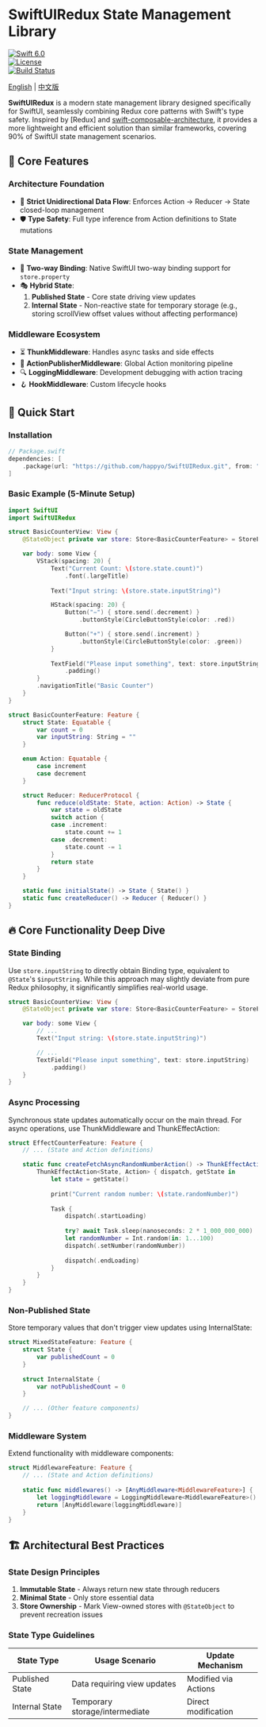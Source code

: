 # SwiftUIRedux State Management Library

[![Swift 6.0](https://img.shields.io/badge/Swift-6.0+-orange.svg)](https://swift.org)  
[![License](https://img.shields.io/badge/License-MIT-blue.svg)](https://opensource.org/licenses/MIT)  
[![Build Status](https://img.shields.io/github/actions/workflow/status/happyo/SwiftUIRedux/ci.yml?branch=main)](https://github.com/happyo/SwiftUIRedux/actions)  

[English](README.md) | [中文版](README.zh.md)

**SwiftUIRedux** is a modern state management library designed specifically for SwiftUI, seamlessly combining Redux core patterns with Swift's type safety. Inspired by [Redux] and [swift-composable-architecture](https://github.com/pointfreeco/swift-composable-architecture), it provides a more lightweight and efficient solution than similar frameworks, covering 90% of SwiftUI state management scenarios.

## 🌟 Core Features

### Architecture Foundation
- 🚀 **Strict Unidirectional Data Flow**: Enforces Action → Reducer → State closed-loop management
- 🛡️ **Type Safety**: Full type inference from Action definitions to State mutations

### State Management
- 🔄 **Two-way Binding**: Native SwiftUI two-way binding support for `store.property`
- 🎭 **Hybrid State**:
  1. **Published State** - Core state driving view updates
  2. **Internal State** - Non-reactive state for temporary storage (e.g., storing scrollView offset values without affecting performance)

### Middleware Ecosystem
- ⏳ **ThunkMiddleware**: Handles async tasks and side effects
- 📡 **ActionPublisherMiddleware**: Global Action monitoring pipeline
- 🔍 **LoggingMiddleware**: Development debugging with action tracing
- 🪝 **HookMiddleware**: Custom lifecycle hooks

## 🚀 Quick Start

### Installation
```swift
// Package.swift
dependencies: [
    .package(url: "https://github.com/happyo/SwiftUIRedux.git", from: "1.0.7")
]
```

### Basic Example (5-Minute Setup)
```swift
import SwiftUI
import SwiftUIRedux

struct BasicCounterView: View {
    @StateObject private var store: Store<BasicCounterFeature> = StoreFactory.createStore()

    var body: some View {
        VStack(spacing: 20) {
            Text("Current Count: \(store.state.count)")
                .font(.largeTitle)
            
            Text("Input string: \(store.state.inputString)")

            HStack(spacing: 20) {
                Button("−") { store.send(.decrement) }
                    .buttonStyle(CircleButtonStyle(color: .red))

                Button("+") { store.send(.increment) }
                    .buttonStyle(CircleButtonStyle(color: .green))
            }
            
            TextField("Please input something", text: store.inputString)
                .padding()
        }
        .navigationTitle("Basic Counter")
    }
}

struct BasicCounterFeature: Feature {
    struct State: Equatable {
        var count = 0
        var inputString: String = ""
    }

    enum Action: Equatable {
        case increment
        case decrement
    }

    struct Reducer: ReducerProtocol {
        func reduce(oldState: State, action: Action) -> State {
            var state = oldState
            switch action {
            case .increment:
                state.count += 1
            case .decrement:
                state.count -= 1
            }
            return state
        }
    }

    static func initialState() -> State { State() }
    static func createReducer() -> Reducer { Reducer() }
}
```

## 🔥 Core Functionality Deep Dive

### State Binding

Use `store.inputString` to directly obtain Binding type, equivalent to `@State`'s `$inputString`. While this approach may slightly deviate from pure Redux philosophy, it significantly simplifies real-world usage.

```swift
struct BasicCounterView: View {
    @StateObject private var store: Store<BasicCounterFeature> = StoreFactory.createStore()

    var body: some View {
        // ...
        Text("Input string: \(store.state.inputString)")

        // ...
        TextField("Please input something", text: store.inputString)
            .padding()
    }
}
```

### Async Processing

Synchronous state updates automatically occur on the main thread. For async operations, use ThunkMiddleware and ThunkEffectAction:

```swift
struct EffectCounterFeature: Feature {
    // ... (State and Action definitions)

    static func createFetchAsyncRandomNumberAction() -> ThunkEffectAction<State, Action> {
        ThunkEffectAction<State, Action> { dispatch, getState in
            let state = getState()
            
            print("Current random number: \(state.randomNumber)")
            
            Task {
                dispatch(.startLoading)
                
                try? await Task.sleep(nanoseconds: 2 * 1_000_000_000)
                let randomNumber = Int.random(in: 1...100)
                dispatch(.setNumber(randomNumber))
                
                dispatch(.endLoading)
            }
        }
    }
}
```

### Non-Published State

Store temporary values that don't trigger view updates using InternalState:

```swift
struct MixedStateFeature: Feature {
    struct State {
        var publishedCount = 0
    }
    
    struct InternalState {
        var notPublishedCount = 0
    }

    // ... (Other feature components)
}
```

### Middleware System

Extend functionality with middleware components:

```swift
struct MiddlewareFeature: Feature {
    // ... (State and Action definitions)
    
    static func middlewares() -> [AnyMiddleware<MiddlewareFeature>] {
        let loggingMiddleware = LoggingMiddleware<MiddlewareFeature>()
        return [AnyMiddleware(loggingMiddleware)]
    }
}
```

## 🏗 Architectural Best Practices

### State Design Principles
1. **Immutable State** - Always return new state through reducers
2. **Minimal State** - Only store essential data
3. **Store Ownership** - Mark View-owned stores with `@StateObject` to prevent recreation issues

### State Type Guidelines
| State Type         | Usage Scenario                   | Update Mechanism       |
|--------------------|----------------------------------|------------------------|
| Published State    | Data requiring view updates      | Modified via Actions   |
| Internal State     | Temporary storage/intermediate   | Direct modification    |
